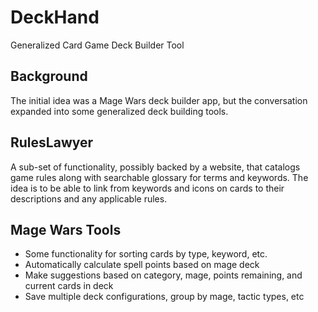 DeckHand
========

Generalized Card Game Deck Builder Tool


Background
----------

The initial idea was a Mage Wars deck builder app, but the conversation expanded into some generalized deck building tools.


RulesLawyer
-----------

A sub-set of functionality, possibly backed by a website, that catalogs game rules along with searchable glossary for terms and keywords.
The idea is to be able to link from keywords and icons on cards to their descriptions and any applicable rules.

Mage Wars Tools
---------------

- Some functionality for sorting cards by type, keyword, etc.
- Automatically calculate spell points based on mage deck
- Make suggestions based on category, mage, points remaining, and current cards in deck
- Save multiple deck configurations, group by mage, tactic types, etc

